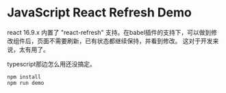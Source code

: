 JavaScript React Refresh Demo
============================

react 16.9.x 内置了 "react-refresh" 支持。在babel插件的支持下，可以做到修改组件后，页面不需要刷新，已有状态都继续保持，并看到修改。
这对于开发来说，太有用了。

typescript那边怎么用还没搞定。

```
npm install
npm run demo
```

